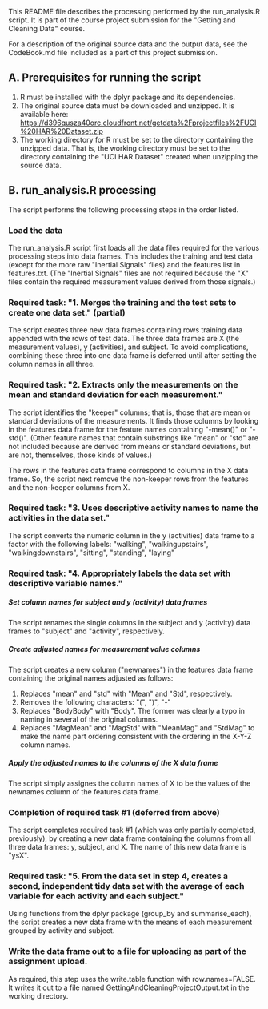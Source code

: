 This README file describes the processing performed by the run_analysis.R script.  It is part of the course project submission for the "Getting and Cleaning Data" course.

For a description of the original source data and the output data, see the CodeBook.md file included as a part of this project submission.

A. Prerequisites for running the script
---------------------------------------
1. R must be installed with the dplyr package and its dependencies.
2. The original source data must be downloaded and unzipped.  It is available here: https://d396qusza40orc.cloudfront.net/getdata%2Fprojectfiles%2FUCI%20HAR%20Dataset.zip
3. The working directory for R must be set to the directory containing the unzipped data.  That is, the working directory must be set to the directory containing the "UCI HAR Dataset" created when unzipping the source data.

B. run_analysis.R processing
----------------------------
The script performs the following processing steps in the order listed.

### Load the data
The run_analysis.R script first loads all the data files required for the various processing steps into data frames.  This includes the training and test data (except for the more raw "Inertial Signals" files) and the features list in features.txt.  (The "Inertial Signals" files are not required because the "X" files contain the required measurement values derived from those signals.)

### Required task: "1. Merges the training and the test sets to create one data set." (partial)
The script creates three new data frames containing rows training data appended with the rows of test data.  The three data frames are X (the measurement values), y (activities), and subject.  To avoid complications, combining these three into one data frame is deferred until after setting the column names in all three.

### Required task: "2. Extracts only the measurements on the mean and standard deviation for each measurement."
The script identifies the "keeper" columns; that is, those that are mean or standard deviations of the measurements.  It finds those columns by looking in the features data frame for the feature names containing "-mean()" or "-std()".  (Other feature names that contain substrings like "mean" or "std" are not included because are derived from means or standard deviations, but are not, themselves, those kinds of values.)

The rows in the features data frame correspond to columns in the X data frame.  So, the script next remove the non-keeper rows from the features and the non-keeper columns from X.

### Required task: "3. Uses descriptive activity names to name the activities in the data set."
The script converts the numeric column in the y (activities) data frame to a factor with the following labels: "walking", "walkingupstairs", "walkingdownstairs", "sitting", "standing", "laying"

### Required task: "4. Appropriately labels the data set with descriptive variable names."

##### Set column names for subject and y (activity) data frames
The script renames the single columns in the subject and y (activity) data frames to "subject" and "activity", respectively.

##### Create adjusted names for measurement value columns
The script creates a new column ("newnames") in the features data frame containing the original names adjusted as follows:

1. Replaces "mean" and "std" with "Mean" and "Std", respectively.
2. Removes the following characters: "(", ")", "-"
3. Replaces "BodyBody" with "Body".  The former was clearly a typo in naming in several of the original columns.
4. Replaces "MagMean" and "MagStd" with "MeanMag" and "StdMag" to make the name part ordering consistent with the ordering in the X-Y-Z column names.

##### Apply the adjusted names to the columns of the X data frame
The script simply assignes the column names of X to be the values of the newnames column of the features data frame.

### Completion of required task #1 (deferred from above)
The script completes required task #1 (which was only partially completed, previously), by creating a new data frame containing the columns from all three data frames: y, subject, and X.  The name of this new data frame is "ysX".

### Required task: "5. From the data set in step 4, creates a second, independent tidy data set with the average of each variable for each activity and each subject."
Using functions from the dplyr package (group_by and summarise_each), the script creates a new data frame with the means of each measurement grouped by activity and subject.

### Write the data frame out to a file for uploading as part of the assignment upload.
As required, this step uses the write.table function with row.names=FALSE.  It writes it out to a file named GettingAndCleaningProjectOutput.txt in the working directory.
